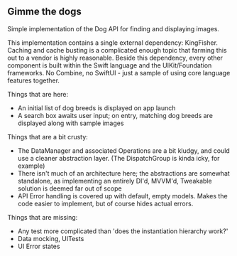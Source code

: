 ## Gimme the dogs

Simple implementation of the Dog API for finding and displaying images.

This implementation contains a single external dependency: KingFisher. Caching and cache busting is a complicated enough topic that farming this out to a vendor is highly reasonable. Beside this dependency, every other component is built within the Swift language and the UIKit/Foundation frameworks. No Combine, no SwiftUI - just a sample of using core language features together.

Things that are here:
- An initial list of dog breeds is displayed on app launch
- A search box awaits user input; on entry, matching dog breeds are displayed along with sample images

Things that are a bit crusty:
- The DataManager and associated Operations are a bit kludgy, and could use a cleaner abstraction layer. (The DispatchGroup is kinda icky, for example)
- There isn't much of an architecture here; the abstractions are somewhat standalone, as implementing an entirely DI'd, MVVM'd, Tweakable solution is deemed far out of scope
- API Error handling is covered up with default, empty models. Makes the code easier to implement, but of course hides actual errors.

Things that are missing:
- Any test more complicated than 'does the instantiation hierarchy work?'
- Data mocking, UITests
- UI Error states

